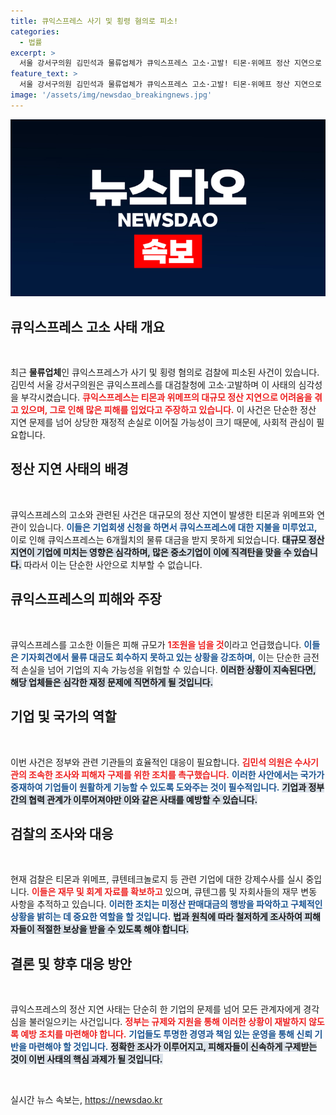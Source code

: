 ```yaml
---
title: 큐익스프레스 사기 및 횡령 혐의로 피소!
categories:
  - 법률
excerpt: >
  서울 강서구의원 김민석과 물류업체가 큐익스프레스 고소·고발! 티몬·위메프 정산 지연으로 1조원 피해 주장, 검찰 수사 착수. 큐텐 회장의 언변에도 의혹 제기! 클릭하면 진실이 드러난다!
feature_text: >
  서울 강서구의원 김민석과 물류업체가 큐익스프레스 고소·고발! 티몬·위메프 정산 지연으로 1조원 피해 주장, 검찰 수사 착수. 큐텐 회장의 언변에도 의혹 제기! 클릭하면 진실이 드러난다!
image: '/assets/img/newsdao_breakingnews.jpg'
---
```


<p><img src="/assets/img/newsdao_breakingnews.jpg" alt="ontimetimes 속보" /></p>

<h2 data-ke-size="size26">큐익스프레스 고소 사태 개요</h2>

<p data-ke-size="size16">&nbsp;</p>

<p data-ke-size="size16">최근 <b>물류업체</b>인 큐익스프레스가 사기 및 횡령 혐의로 검찰에 피소된 사건이 있습니다. 김민석 서울 강서구의원은 큐익스프레스를 대검찰청에 고소·고발하며 이 사태의 심각성을 부각시켰습니다. <b><span style="color: #ee2323;">큐익스프레스는 티몬과 위메프의 대규모 정산 지연으로 어려움을 겪고 있으며, 그로 인해 많은 피해를 입었다고 주장하고 있습니다.</span></b> 이 사건은 단순한 정산 지연 문제를 넘어 상당한 재정적 손실로 이어질 가능성이 크기 때문에, 사회적 관심이 필요합니다.</p>

<h2 data-ke-size="size26">정산 지연 사태의 배경</h2>

<p data-ke-size="size16">&nbsp;</p>

<p data-ke-size="size16">큐익스프레스의 고소와 관련된 사건은 대규모의 정산 지연이 발생한 티몬과 위메프와 연관이 있습니다. <b><span style="color: #1a5490;">이들은 기업회생 신청을 하면서 큐익스프레스에 대한 지불을 미루었고,</span></b> 이로 인해 큐익스프레스는 6개월치의 물류 대금을 받지 못하게 되었습니다. <b><span style="background-color: #21538527;">대규모 정산 지연이 기업에 미치는 영향은 심각하며, 많은 중소기업이 이에 직격탄을 맞을 수 있습니다.</span></b> 따라서 이는 단순한 사안으로 치부할 수 없습니다.</p>

<h2 data-ke-size="size26">큐익스프레스의 피해와 주장</h2>

<p data-ke-size="size16">&nbsp;</p>

<p data-ke-size="size16">큐익스프레스를 고소한 이들은 피해 규모가 <b><span style="color: #ee2323;">1조원을 넘을 것</span></b>이라고 언급했습니다. <b><span style="color: #1a5490;">이들은 기자회견에서 물류 대금도 회수하지 못하고 있는 상황을 강조하며,</span></b> 이는 단순한 금전적 손실을 넘어 기업의 지속 가능성을 위협할 수 있습니다. <b><span style="background-color: #21538527;">이러한 상황이 지속된다면, 해당 업체들은 심각한 재정 문제에 직면하게 될 것입니다.</span></b></p>

<h2 data-ke-size="size26">기업 및 국가의 역할</h2>

<p data-ke-size="size16">&nbsp;</p>

<p data-ke-size="size16">이번 사건은 정부와 관련 기관들의 효율적인 대응이 필요합니다. <b><span style="color: #ee2323;">김민석 의원은 수사기관의 조속한 조사와 피해자 구제를 위한 조치를 촉구했습니다.</span></b> <b><span style="color: #1a5490;">이러한 사안에서는 국가가 중재하여 기업들이 원활하게 기능할 수 있도록 도와주는 것이 필수적입니다.</span></b> <b><span style="background-color: #21538527;">기업과 정부 간의 협력 관계가 이루어져야만 이와 같은 사태를 예방할 수 있습니다.</span></b></p>

<h2 data-ke-size="size26">검찰의 조사와 대응</h2>

<p data-ke-size="size16">&nbsp;</p>

<p data-ke-size="size16">현재 검찰은 티몬과 위메프, 큐텐테크놀로지 등 관련 기업에 대한 강제수사를 실시 중입니다. <b><span style="color: #ee2323;">이들은 재무 및 회계 자료를 확보하고</span></b> 있으며, 큐텐그룹 및 자회사들의 재무 변동 사항을 추적하고 있습니다. <b><span style="color: #1a5490;">이러한 조치는 미정산 판매대금의 행방을 파악하고 구체적인 상황을 밝히는 데 중요한 역할을 할 것입니다.</span></b> <b><span style="background-color: #21538527;">법과 원칙에 따라 철저하게 조사하여 피해자들이 적절한 보상을 받을 수 있도록 해야 합니다.</span></b></p>

<h2 data-ke-size="size26">결론 및 향후 대응 방안</h2>

<p data-ke-size="size16">&nbsp;</p>

<p data-ke-size="size16">큐익스프레스의 정산 지연 사태는 단순히 한 기업의 문제를 넘어 모든 관계자에게 경각심을 불러일으키는 사건입니다. <b><span style="color: #ee2323;">정부는 규제와 지원을 통해 이러한 상황이 재발하지 않도록 예방 조치를 마련해야 합니다.</span></b> <b><span style="color: #1a5490;">기업들도 투명한 경영과 책임 있는 운영을 통해 신뢰 기반을 마련해야 할 것입니다.</span></b> <b><span style="background-color: #21538527;">정확한 조사가 이루어지고, 피해자들이 신속하게 구제받는 것이 이번 사태의 핵심 과제가 될 것입니다.</span></b></p>

<p data-ke-size="size16">&nbsp;</p>
실시간 뉴스 속보는, <a href="https://newsdao.kr" rel="dofollow">https://newsdao.kr</a>


